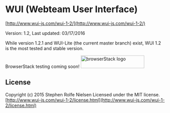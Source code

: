 # WUI (Webteam User Interface) #
[http://www.wui-js.com/wui-1-2/](http://www.wui-js.com/wui-1-2/)

Version: 1.2, Last updated: 03/17/2016

While version 1.2.1 and WUI-Lite (the current master branch) exist, WUI 1.2 is the most tested and stable version.

BrowserStack testing coming soon!
<img src="https://www.browserstack.com/images/layout/browserstack-logo-600x315.png" alt="browserStack logo" style="width: 200px; height:40px"/>

## License ##
Copyright (c) 2015 Stephen Rolfe Nielsen
Licensed under the MIT license.  
[http://www.wui-js.com/wui-1-2/license.html](http://www.wui-js.com/wui-1-2/license.html)

